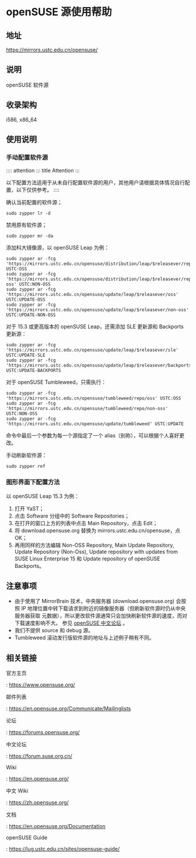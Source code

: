 # openSUSE 源使用帮助

## 地址

<https://mirrors.ustc.edu.cn/opensuse/>

## 说明

openSUSE 软件源

## 收录架构

i586, x86_64

## 使用说明

### 手动配置软件源

:::: attention
::: title
Attention
:::

以下配置方法适用于从未自行配置软件源的用户，其他用户请根据具体情况自行配置，以下仅供参考。
::::

确认当前配置的软件源；

    sudo zypper lr -d

禁用原有软件源；

    sudo zypper mr -da

添加科大镜像源，以 openSUSE Leap 为例：

    sudo zypper ar -fcg 'https://mirrors.ustc.edu.cn/opensuse/distribution/leap/$releasever/repo/oss' USTC:OSS
    sudo zypper ar -fcg 'https://mirrors.ustc.edu.cn/opensuse/distribution/leap/$releasever/repo/non-oss' USTC:NON-OSS
    sudo zypper ar -fcg 'https://mirrors.ustc.edu.cn/opensuse/update/leap/$releasever/oss' USTC:UPDATE-OSS
    sudo zypper ar -fcg 'https://mirrors.ustc.edu.cn/opensuse/update/leap/$releasever/non-oss' USTC:UPDATE-NON-OSS

对于 15.3 或更高版本的 openSUSE Leap，还需添加 SLE 更新源和 Backports
更新源：

    sudo zypper ar -fcg 'https://mirrors.ustc.edu.cn/opensuse/update/leap/$releasever/sle' USTC:UPDATE-SLE
    sudo zypper ar -fcg 'https://mirrors.ustc.edu.cn/opensuse/update/leap/$releasever/backports' USTC:UPDATE-BACKPORTS

对于 openSUSE Tumbleweed，只需执行：

    sudo zypper ar -fcg 'https://mirrors.ustc.edu.cn/opensuse/tumbleweed/repo/oss' USTC:OSS
    sudo zypper ar -fcg 'https://mirrors.ustc.edu.cn/opensuse/tumbleweed/repo/non-oss' USTC:NON-OSS
    sudo zypper ar -fcg 'https://mirrors.ustc.edu.cn/opensuse/update/tumbleweed' USTC:UPDATE

命令中最后一个参数为每一个源指定了一个
alias（别称），可以根据个人喜好更改。

手动刷新软件源：

    sudo zypper ref

### 图形界面下配置方法

以 openSUSE Leap 15.3 为例：

1.  打开 YaST；
2.  点击 Software 分组中的 Software Repositories；
3.  在打开的窗口上方的列表中点击 Main Repository，点击 Edit；
4.  将 download.opensuse.org 替换为 mirrors.ustc.edu.cn/opensuse，点
    OK；
5.  再用同样的方法编辑 Non-OSS Repository, Main Update Repository,
    Update Repository (Non-Oss), Update repository with updates from
    SUSE Linux Enterprise 15 和 Update repository of openSUSE
    Backports。

## 注意事项

-   由于使用了 MirrorBrain 技术，中央服务器 (download.opensuse.org)
    会按照 IP
    地理位置中转下载请求到附近的镜像服务器（但刷新软件源时仍从中央服务器获取
    元数据），所以更改软件源通常只会加快刷新软件源的速度，而对下载速度影响不大。
    参见 [openSUSE 中文论坛](https://forum.suse.org.cn/t/opensuse/1759)
    。
-   我们不提供 source 和 debug 源。
-   Tumbleweed 滚动发行版软件源的地址与上述例子稍有不同。

## 相关链接

官方主页

:   <https://www.opensuse.org/>

邮件列表

:   <https://en.opensuse.org/Communicate/Mailinglists>

论坛

:   <https://forums.opensuse.org/>

中文论坛

:   <https://forum.suse.org.cn/>

Wiki

:   <https://en.opensuse.org/>

中文 Wiki

:   <https://zh.opensuse.org/>

文档

:   <https://en.opensuse.org/Documentation>

openSUSE Guide

:   <https://lug.ustc.edu.cn/sites/opensuse-guide/>

